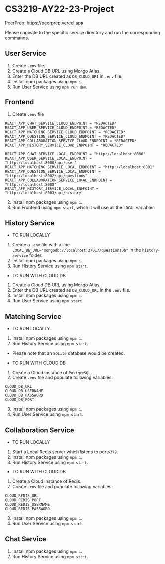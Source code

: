 # CS3219-AY22-23-Project
PeerPrep: https://peerprep.vercel.app

Please nagivate to the specific service directory and run the corresponding commands.

## User Service
1. Create `.env` file. 
2. Create a Cloud DB URL using Mongo Atlas.
3. Enter the DB URL created as `DB_CLOUD_URI` in `.env` file.
4. Install npm packages using `npm i`.
5. Run User Service using `npm run dev`.

## Frontend
1. Create `.env` file 
```
REACT_APP_CHAT_SERVICE_CLOUD_ENDPOINT = *REDACTED*
REACT_APP_USER_SERVICE_CLOUD_ENDPOINT = *REDACTED*
REACT_APP_MATCHING_SERVICE_CLOUD_ENDPOINT = *REDACTED*
REACT_APP_QUESTION_SERVICE_CLOUD_ENDPOINT = *REDACTED*
REACT_APP_COLLABORATION_SERVICE_CLOUD_ENDPOINT = *REDACTED*
REACT_APP_HISTORY_SERVICE_CLOUD_ENDPOINT = *REDACTED*

REACT_APP_CHAT_SERVICE_LOCAL_ENDPOINT = "http://localhost:8080" 
REACT_APP_USER_SERVICE_LOCAL_ENDPOINT = "http://localhost:8000/api/user" 
REACT_APP_MATCHING_SERVICE_LOCAL_ENDPOINT = "http://localhost:8001" 
REACT_APP_QUESTION_SERVICE_LOCAL_ENDPOINT = "http://localhost:8002/api/questions" 
REACT_APP_COLLABORATION_SERVICE_LOCAL_ENDPOINT = "http://localhost:8008"
REACT_APP_HISTORY_SERVICE_LOCAL_ENDPOINT = "http://localhost:8003/api/history"
```
2. Install npm packages using `npm i`.
3. Run Frontend using `npm start`, which it will use all the `LOCAL` variables

## History Service

* TO RUN LOCALLY
1. Create a `.env` file with a line `LOCAL_DB_URL="mongodb://localhost:27017/questionsDb"` in the `history-service` folder.
2. Install npm packages using `npm i`.
3. Run History Service using `npm start`.

* TO RUN WITH CLOUD DB

1. Create a Cloud DB URL using Mongo Atlas.
2. Enter the DB URL created as `DB_CLOUD_URL` in the `.env` file.
3. Install npm packages using `npm i`.
4. Run User Service using `npm start`.


## Matching Service

* TO RUN LOCALLY

1. Install npm packages using `npm i`.
2. Run History Service using `npm start`.
- Please note that an `SQLite` database would be created.

* TO RUN WITH CLOUD DB

1. Create a Cloud instance of `PostgreSQL`.
2. Create `.env` file and populate following variables:
```
CLOUD_DB_URL
CLOUD_DB_USERNAME
CLOUD_DB_PASSWORD
CLOUD_DB_PORT
```
3. Install npm packages using `npm i`.
4. Run User Service using `npm start`.


## Collaboration Service

* TO RUN LOCALLY
1. Start a Local Redis server which listens to port`6379`.
2. Install npm packages using `npm i`.
3. Run History Service using `npm start`.

* TO RUN WITH CLOUD DB

1. Create a Cloud instance of Redis.
2. Create `.env` file and populate following variables:
```
CLOUD_REDIS_URL
CLOUD_REDIS_PORT
CLOUD_REDIS_USERNAME
CLOUD_REDIS_PASSWORD
```
3. Install npm packages using `npm i`.
4. Run User Service using `npm start`.


## Chat Service
1. Install npm packages using `npm i`.
3. Run History Service using `npm start`.
